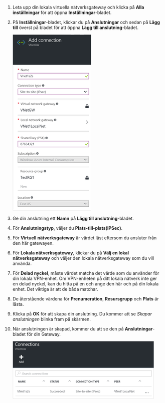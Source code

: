 1. Leta upp din lokala virtuella nätverksgateway och klicka på **Alla inställningar** för att öppna **Inställningar**-bladet.

2. På **Inställningar**-bladet, klickar du på **Anslutningar** och sedan på **Lägg till** överst på bladet för att öppna **Lägg till anslutning**-bladet.

    ![Skapa en plats-till-plats-anslutning](./media/vpn-gateway-add-site-to-site-connection-rm-portal-include/addconnection250.png)

3. Ge din anslutning ett **Namn** på **Lägg till anslutning**-bladet. 

4. För **Anslutningstyp**, väljer du **Plats-till-plats(IPSec)**.

5. För **Virtuell nätverksgateway** är värdet låst eftersom du ansluter från den här gatewayen.

6. För **Lokala nätverksgateway**, klickar du på **Välj en lokal nätverksgateway** och väljer den lokala nätverksgateway som du vill använda. 

7. För **Delad nyckel**, måste värdet matcha det värde som du använder för din lokala VPN-enhet. Om VPN-enheten på ditt lokala nätverk inte ger en delad nyckel, kan du hitta på en och ange den här och på din lokala enhet. Det viktiga är att de båda matchar.

8. De återstående värdena för **Prenumeration**, **Resursgrupp** och **Plats** är låsta.

9. Klicka på **OK** för att skapa din anslutning. Du kommer att se *Skapar anslutningen* blinka fram på skärmen.

10. När anslutningen är skapad, kommer du att se den på **Anslutningar**-bladet för din Gateway.

    ![Skapa en plats-till-plats-anslutning](./media/vpn-gateway-add-site-to-site-connection-rm-portal-include/connectionstatus450.png)



<!--HONumber=Sep16_HO3-->


